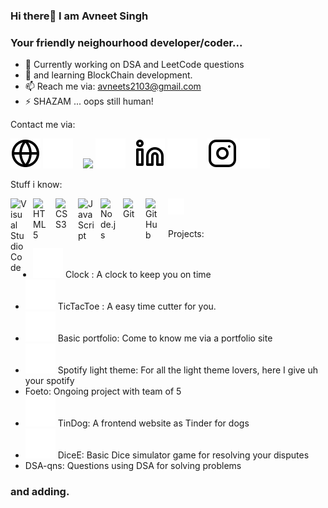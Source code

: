 ### Hi there👋 I am Avneet Singh
### Your friendly neighourhood developer/coder...

- 🔭 Currently working on DSA and LeetCode questions
- 🌱 and learning BlockChain development.
- 📫 Reach me via: avneets2103@gmail.com
- ⚡ SHAZAM ... oops still human! 

Contact me via: 

[![website](./img/globe-light.svg)](https://avneets2103.github.io/Basic-portfolio-/)
[![website](./img/globe-dark.svg)](https://avneets2103.github.io/Basic-portfolio-/)
&nbsp;&nbsp;
<a href="https://twitter.com/avneetsingh2103" target="_blank"><img src="https://www.google.com/imgres?imgurl=https%3A%2F%2Fpngimg.com%2Fuploads%2Ftwitter%2Ftwitter_PNG2.png&tbnid=KaM17RJgeu51wM&vet=12ahUKEwim893w5cf_AhVziOYKHW17Di8QMygbegUIARCnAg..i&imgrefurl=https%3A%2F%2Fpngimg.com%2Fimage%2F26943&docid=qCFTnB0EBEvj8M&w=626&h=626&q=twitter%20logo&hl=en&ved=2ahUKEwim893w5cf_AhVziOYKHW17Di8QMygbegUIARCnAg"></a>
[![website](./img/twitter-dark.svg)](https://twitter.com/avneetsingh2103)
&nbsp;&nbsp;
[![website](./img/linkedin-light.svg)](https://www.linkedin.com/in/avneets2103/)
[![website](./img/linkedin-dark.svg)](https://www.linkedin.com/in/avneets2103/)
&nbsp;&nbsp;
[![website](./img/instagram-light.svg)](https://www.instagram.com/avneet_singh_2103/?next=%2F)
[![website](./img/instagram-dark.svg)](https://www.instagram.com/avneet_singh_2103/?next=%2F)
<br>

Stuff i know:

<img align="left" alt="Visual Studio Code" width="26px" src="https://cdn.jsdelivr.net/gh/devicons/devicon/icons/vscode/vscode-original.svg" style="padding-right:10px;" />&nbsp;&nbsp;
<img align="left" alt="HTML5" width="26px" src="https://cdn.jsdelivr.net/gh/devicons/devicon/icons/html5/html5-original.svg" style="padding-right:10px;" />
<img align="left" alt="CSS3" width="26px" src="https://cdn.jsdelivr.net/gh/devicons/devicon/icons/css3/css3-original.svg" style="padding-right:10px;" />
<img align="left" alt="JavaScript" width="26px" src="https://cdn.jsdelivr.net/gh/devicons/devicon/icons/javascript/javascript-original.svg" style="padding-right:10px;" />
<img align="left" alt="Node.js" width="26px" src="https://cdn.jsdelivr.net/gh/devicons/devicon/icons/nodejs/nodejs-original.svg" style="padding-right:10px;" />
<img align="left" alt="Git" width="26px" src="https://cdn.jsdelivr.net/gh/devicons/devicon/icons/git/git-original.svg" style="padding-right:10px;" />
<img align="left" alt="GitHub" width="26px" src="https://user-images.githubusercontent.com/3369400/139447912-e0f43f33-6d9f-45f8-be46-2df5bbc91289.png" style="padding-right:10px;" />
<img align="left" alt="Terminal" width="26px" src="./img/terminal-dark.svg" />
<br />
<br />

Projects:

- [![website](./img/globe-dark.svg)](https://avneets2103.github.io/Clocks/index.html) Clock : A clock to keep you on time
- [![website](./img/globe-dark.svg)](https://avneets2103.github.io/Tic-Tac-Toe/) TicTacToe : A easy time cutter for you.
- [![website](./img/globe-dark.svg)](https://avneets2103.github.io/Basic-portfolio-/) Basic portfolio: Come to know me via a portfolio site 
- [![website](./img/globe-dark.svg)](https://avneets2103.github.io/spotify-light-theme/) Spotify light theme: For all the light theme lovers, here I give uh your spotify
- Foeto: Ongoing project with team of 5 
- [![website](./img/globe-dark.svg)](https://avneets2103.github.io/TinDog/) TinDog: A frontend website as Tinder for dogs
- [![website](./img/globe-dark.svg)](https://avneets2103.github.io/DiceE/) DiceE: Basic Dice simulator game for resolving your disputes
- DSA-qns: Questions using DSA for solving problems 
### and adding.
